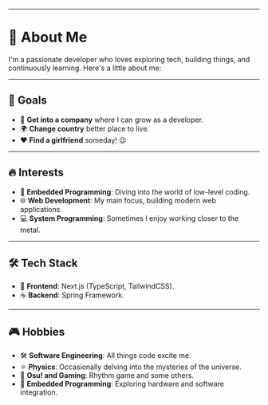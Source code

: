 
---

# 🌟 **About Me**  
I'm a passionate developer who loves exploring tech, building things, and continuously learning. Here's a little about me:

---

## 🎯 **Goals**  
- 💼 **Get into a company** where I can grow as a developer.  
- 🌍 **Change country**  better place to live.  
- ❤️ **Find a girlfriend** someday! 😉

---

## 🔥 **Interests**  
- 🤖 **Embedded Programming**: Diving into the world of low-level coding.  
- 🌐 **Web Development**: My main focus, building modern web applications.  
- 💻 **System Programming**: Sometimes I enjoy working closer to the metal.  

---

## 🛠️ **Tech Stack**  
- 🚀 **Frontend**: Next.js (TypeScript, TailwindCSS).  
- ☕ **Backend**: Spring Framework.

---

## 🎮 **Hobbies**  
- 🛠️ **Software Engineering**: All things code excite me.  
- ⚛️ **Physics**: Occasionally delving into the mysteries of the universe.  
- 🎵 **Osu! and Gaming**: Rhythm game and some others.  
- 🔌 **Embedded Programming**: Exploring hardware and software integration.  

